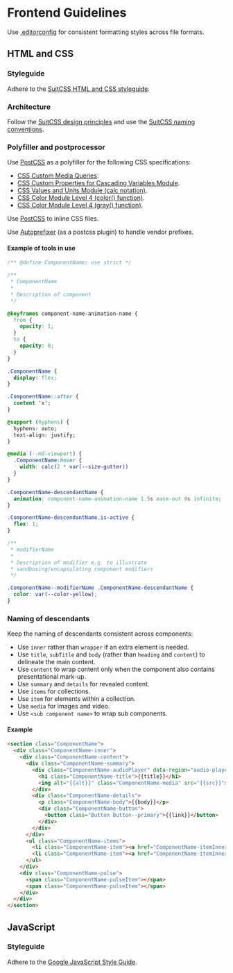 # Frontend Guidelines

Use [.editorconfig](http://editorconfig.org/) for consistent formatting styles across file formats.

## HTML and CSS

### Styleguide

Adhere to the [SuitCSS HTML and CSS styleguide](https://github.com/suitcss/suit/blob/master/doc/STYLE.md).

### Architecture

Follow the [SuitCSS design principles](https://github.com/suitcss/suit/blob/master/doc/design-principles.md) and use the [SuitCSS naming conventions](https://github.com/suitcss/suit/blob/master/doc/naming-conventions.md).

### Polyfiller and postprocessor

Use [PostCSS](https://github.com/postcss/postcss) as a polyfiller for the following CSS specifications:

* [CSS Custom Media Queries](http://dev.w3.org/csswg/mediaqueries/#custom-mq).
* [CSS Custom Properties for Cascading Variables Module](http://dev.w3.org/csswg/css-variables/).
* [CSS Values and Units Module (calc notation)](http://www.w3.org/TR/css3-values/#calc-notation).
* [CSS Color Module Level 4 (color() function)](http://dev.w3.org/csswg/css-color/#modifying-colors).
* [CSS Color Module Level 4 (gray() function)](http://dev.w3.org/csswg/css-color/#grays).

Use [PostCSS](https://github.com/postcss/postcss) to inline CSS files.

Use [Autoprefixer](https://github.com/postcss/autoprefixer) (as a postcss plugin) to handle vendor prefixes.

#### Example of tools in use

```css
/** @define ComponentName; use strict */

/**
 * ComponentName
 *
 * Description of component
 */

@keyframes component-name-animation-name {
  from {
    opacity: 1;
  }
  to {
    opacity: 0;
  }
}

.ComponentName {
  display: flex;
}

.ComponentName::after {
  content 'x';
}

@support (hyphens) {
  hyphens: auto;
  text-align: justify;
}

@media (--md-viewport) {
  .ComponentName:hover {
    width: calc(2 * var(--size-gutter))
  }
}

.ComponentName-descendantName {
  animation: component-name-animation-name 1.5s ease-out 0s infinite;
}

.ComponentName-descendantName.is-active {
  flex: 1;
}

/**
 * modifierName
 *
 * Description of modifier e.g. to illustrate
 * sandboxing/encapsulating component modifiers
 */

.ComponentName--modifierName .ComponentName-descendantName {
  color: var(--color-yellow);
}
```

### Naming of descendants

Keep the naming of descendants consistent across components:

* Use `inner` rather than `wrapper` if an extra element is needed.
* Use `title`, `subTitle` and `body` (rather than `heading` and `content`) to delineate the main content.
* Use `content` to wrap content only when the component also contains presentational mark-up.
* Use `summary` and `details` for revealed content.
* Use `items` for collections.
* Use `item` for elements within a collection.
* Use `media` for images and video.
* Use `<sub component name>` to wrap sub components.

#### Example

```html
<section class="ComponentName">
  <div class="ComponentName-inner">
    <div class="ComponentName-content">
      <div class="ComponentName-summary">
        <div class="ComponentName-audioPlayer" data-region="audio-player"></div>
          <h1 class="ComponentName-title">{{title}}</h1>
          <img alt="{{alt}}" class="ComponentName-media" src="{{src}}">
        </div>
        <div class="ComponentName-details">
          <p class="ComponentName-body">{{body}}</p>
          <div class="ComponentName-button">
            <button class="Button Button--primary">{{link}}</button>
          </div>
        </div>
      </div>
      <ul class="ComponentName-items">
        <li class="ComponentName-item"><a href="ComponentName-itemInner">{{link}}</a></li>
        <li class="ComponentName-item"><a href="ComponentName-itemInner">{{link}}</a></li>
      </ul>
    </div>
    <div class="ComponentName-pulse">
      <span class="ComponentName-pulseItem"></span>
      <span class="ComponentName-pulseItem"></span>
    </div>
  </div>
</section>
```

## JavaScript

### Styleguide

Adhere to the [Google JavaScript Style Guide](http://google-styleguide.googlecode.com/svn/trunk/javascriptguide.xml).
